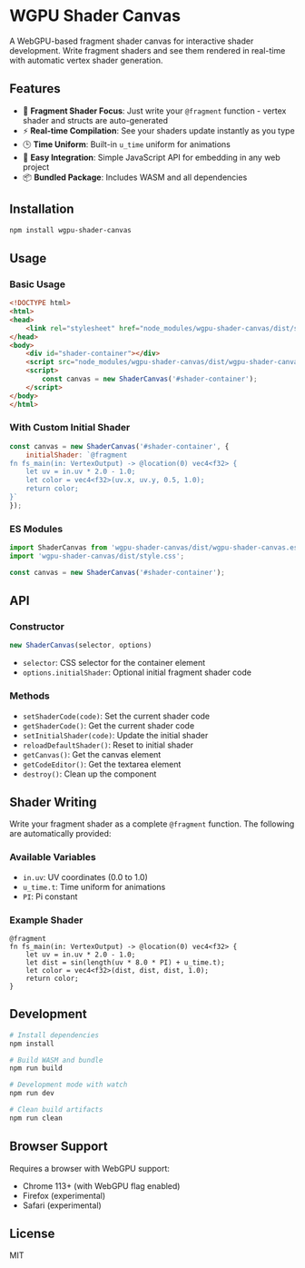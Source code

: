 # WGPU Shader Canvas

A WebGPU-based fragment shader canvas for interactive shader development. Write fragment shaders and see them rendered in real-time with automatic vertex shader generation.

## Features

- 🎨 **Fragment Shader Focus**: Just write your `@fragment` function - vertex shader and structs are auto-generated
- ⚡ **Real-time Compilation**: See your shaders update instantly as you type
- 🕒 **Time Uniform**: Built-in `u_time` uniform for animations
- 🎯 **Easy Integration**: Simple JavaScript API for embedding in any web project
- 📦 **Bundled Package**: Includes WASM and all dependencies

## Installation

```bash
npm install wgpu-shader-canvas
```

## Usage

### Basic Usage

```html
<!DOCTYPE html>
<html>
<head>
    <link rel="stylesheet" href="node_modules/wgpu-shader-canvas/dist/style.css">
</head>
<body>
    <div id="shader-container"></div>
    <script src="node_modules/wgpu-shader-canvas/dist/wgpu-shader-canvas.js"></script>
    <script>
        const canvas = new ShaderCanvas('#shader-container');
    </script>
</body>
</html>
```

### With Custom Initial Shader

```javascript
const canvas = new ShaderCanvas('#shader-container', {
    initialShader: `@fragment
fn fs_main(in: VertexOutput) -> @location(0) vec4<f32> {
    let uv = in.uv * 2.0 - 1.0;
    let color = vec4<f32>(uv.x, uv.y, 0.5, 1.0);
    return color;
}`
});
```

### ES Modules

```javascript
import ShaderCanvas from 'wgpu-shader-canvas/dist/wgpu-shader-canvas.esm.js';
import 'wgpu-shader-canvas/dist/style.css';

const canvas = new ShaderCanvas('#shader-container');
```

## API

### Constructor

```javascript
new ShaderCanvas(selector, options)
```

- `selector`: CSS selector for the container element
- `options.initialShader`: Optional initial fragment shader code

### Methods

- `setShaderCode(code)`: Set the current shader code
- `getShaderCode()`: Get the current shader code
- `setInitialShader(code)`: Update the initial shader
- `reloadDefaultShader()`: Reset to initial shader
- `getCanvas()`: Get the canvas element
- `getCodeEditor()`: Get the textarea element
- `destroy()`: Clean up the component

## Shader Writing

Write your fragment shader as a complete `@fragment` function. The following are automatically provided:

### Available Variables

- `in.uv`: UV coordinates (0.0 to 1.0)
- `u_time.t`: Time uniform for animations
- `PI`: Pi constant

### Example Shader

```wgsl
@fragment
fn fs_main(in: VertexOutput) -> @location(0) vec4<f32> {
    let uv = in.uv * 2.0 - 1.0;
    let dist = sin(length(uv * 8.0 * PI) + u_time.t);
    let color = vec4<f32>(dist, dist, dist, 1.0);
    return color;
}
```

## Development

```bash
# Install dependencies
npm install

# Build WASM and bundle
npm run build

# Development mode with watch
npm run dev

# Clean build artifacts
npm run clean
```

## Browser Support

Requires a browser with WebGPU support:
- Chrome 113+ (with WebGPU flag enabled)
- Firefox (experimental)
- Safari (experimental)

## License

MIT
